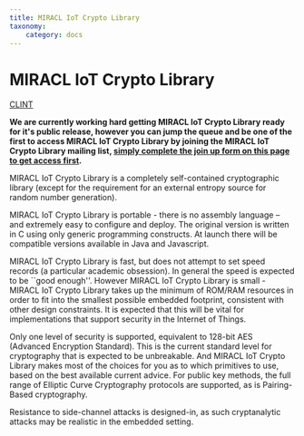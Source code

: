 ```yaml
---
title: MIRACL IoT Crypto Library
taxonomy:
    category: docs
---
```


MIRACL IoT Crypto Library
=========================

[CLINT](/images/CLINT-landing.jpg)

**We are currently working hard getting MIRACL IoT Crypto Library ready for it's public release, however you can jump the queue and be one of the first to access MIRACL IoT Crypto Library by joining the MIRACL IoT Crypto Library mailing list, [simply complete the join up form on this page to get access first](http://www.MIRACL.com/clint).**

MIRACL IoT Crypto Library is a completely self-contained cryptographic library (except for the requirement for an external entropy source for random number generation).

MIRACL IoT Crypto Library is portable - there is no assembly language – and extremely easy to configure and deploy. The original version is written in C using only generic programming constructs. At launch there will be compatible versions available in Java and Javascript.

MIRACL IoT Crypto Library is fast, but does not attempt to set speed records (a particular academic obsession). In general the speed is expected to be \`\`good enough''. However MIRACL IoT Crypto Library is small - <span class="s1">MIRACL IoT Crypto Library</span> takes up the minimum of ROM/RAM resources in order to fit into the smallest possible embedded footprint, consistent with other design constraints. It is expected that this will be vital for implementations that support security in the Internet of Things.

Only one level of security is supported, equivalent to 128-bit AES (Advanced Encryption Standard). This is the current standard level for cryptography that is expected to be unbreakable. And MIRACL IoT Crypto Library makes most of the choices for you as to which primitives to use, based on the best available current advice. For public key methods, the full range of Elliptic Curve Cryptography protocols are supported, as is Pairing-Based cryptography.

Resistance to side-channel attacks is designed-in, as such cryptanalytic attacks may be realistic in the embedded setting.
